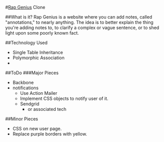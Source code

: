 #[Rap Genius][rg] Clone

[rg]: http://www.rapgenius.com

##What is it?
Rap Genius is a website where you can add notes, called "annotations," to nearly anything. The idea is to better explain the thing you're adding notes to, to clarify a complex or vague sentence, or to shed light upon some poorly known fact.

##Technology Used
* Single Table Inheritance
* Polymorphic Association
* 




##ToDo
###Major Pieces

* Backbone
* notifications
	* Use Action Mailer
	* Implement CSS objects to notify user of it.
	* Sendgrid
		* or associated tech

##Minor Pieces
* CSS on new user page.
* Replace purple borders with yellow.
